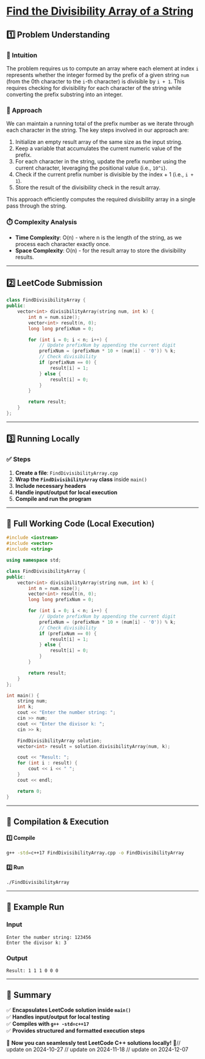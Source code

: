 # **[Find the Divisibility Array of a String](https://leetcode.com/problems/find-the-divisibility-array-of-a-string/description/)**  

## **1️⃣ Problem Understanding**  
### **📌 Intuition**  
The problem requires us to compute an array where each element at index `i` represents whether the integer formed by the prefix of a given string `num` (from the 0th character to the `i`-th character) is divisible by `i + 1`. This requires checking for divisibility for each character of the string while converting the prefix substring into an integer. 

### **🚀 Approach**  
We can maintain a running total of the prefix number as we iterate through each character in the string. The key steps involved in our approach are:
1. Initialize an empty result array of the same size as the input string.
2. Keep a variable that accumulates the current numeric value of the prefix.
3. For each character in the string, update the prefix number using the current character, leveraging the positional value (i.e., `10^i`).
4. Check if the current prefix number is divisible by the index + 1 (i.e., `i + 1`).
5. Store the result of the divisibility check in the result array.

This approach efficiently computes the required divisibility array in a single pass through the string.

### **⏱️ Complexity Analysis**  
- **Time Complexity**: O(n) - where n is the length of the string, as we process each character exactly once.
- **Space Complexity**: O(n) - for the result array to store the divisibility results.

---  

## **2️⃣ LeetCode Submission**  
```cpp
class FindDivisibilityArray {
public:
    vector<int> divisibilityArray(string num, int k) {
        int n = num.size();
        vector<int> result(n, 0);
        long long prefixNum = 0;

        for (int i = 0; i < n; i++) {
            // Update prefixNum by appending the current digit
            prefixNum = (prefixNum * 10 + (num[i] - '0')) % k;
            // Check divisibility
            if (prefixNum == 0) {
                result[i] = 1;
            } else {
                result[i] = 0;
            }
        }

        return result;
    }
};  
```  

---  

## **3️⃣ Running Locally**  
### **✅ Steps**  
1. **Create a file**: `FindDivisibilityArray.cpp`  
2. **Wrap the `FindDivisibilityArray` class** inside `main()`  
3. **Include necessary headers**  
4. **Handle input/output for local execution**  
5. **Compile and run the program**  

---  

## **📝 Full Working Code (Local Execution)**  
```cpp
#include <iostream>
#include <vector>
#include <string>

using namespace std;

class FindDivisibilityArray {
public:
    vector<int> divisibilityArray(string num, int k) {
        int n = num.size();
        vector<int> result(n, 0);
        long long prefixNum = 0;

        for (int i = 0; i < n; i++) {
            // Update prefixNum by appending the current digit
            prefixNum = (prefixNum * 10 + (num[i] - '0')) % k;
            // Check divisibility
            if (prefixNum == 0) {
                result[i] = 1;
            } else {
                result[i] = 0;
            }
        }

        return result;
    }
};

int main() {
    string num;
    int k;
    cout << "Enter the number string: ";
    cin >> num;
    cout << "Enter the divisor k: ";
    cin >> k;

    FindDivisibilityArray solution;
    vector<int> result = solution.divisibilityArray(num, k);

    cout << "Result: ";
    for (int i : result) {
        cout << i << " ";
    }
    cout << endl;

    return 0;
}  
```  

---  

## **🔧 Compilation & Execution**  
#### **1️⃣ Compile**  
```bash
g++ -std=c++17 FindDivisibilityArray.cpp -o FindDivisibilityArray
```  

#### **2️⃣ Run**  
```bash
./FindDivisibilityArray
```  

---  

## **🎯 Example Run**  
### **Input**  
```
Enter the number string: 123456
Enter the divisor k: 3
```  
### **Output**  
```
Result: 1 1 1 0 0 0 
```  

---  

## **📌 Summary**  
✅ **Encapsulates LeetCode solution inside `main()`**  
✅ **Handles input/output for local testing**  
✅ **Compiles with `g++ -std=c++17`**  
✅ **Provides structured and formatted execution steps**  

🚀 **Now you can seamlessly test LeetCode C++ solutions locally!** 🚀// update on 2024-10-27
// update on 2024-11-18
// update on 2024-12-07
